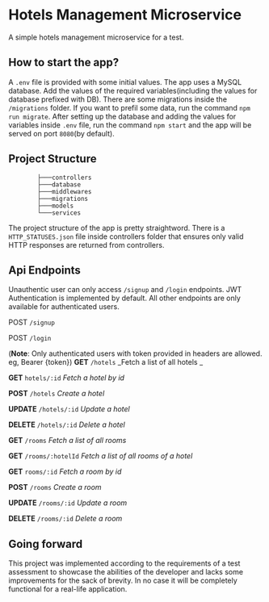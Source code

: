 # Hotels Management Microservice

A simple hotels management microservice for a test.

## How to start the app?

A `.env` file is provided with some initial values. The app uses a MySQL database. Add the values of the required variables(including the values for database prefixed with DB). There are some migrations inside the `/migrations` folder. If you want to prefil some data, run
the command `npm run migrate`. 
After setting up the database and adding the values for variables inside `.env` file, run the command `npm start` and the app will be served on port `8080`(by default).

## Project Structure
            ├───controllers
            ├───database
            ├───middlewares
            ├───migrations
            ├───models
            └───services

The project structure of the app is pretty straightword. There is a `HTTP_STATUSES.json` file inside controllers folder that ensures only valid HTTP responses are returned from controllers.

## Api Endpoints

Unauthentic user can only access `/signup` and `/login` endpoints. JWT Authentication is implemented by default. All other endpoints are only available for authenticated users.

POST `/signup` 

POST `/login`

(**Note**: Only authenticated users with token provided in headers are allowed. eg, Bearer {token})
**GET** `/hotels`           _Fetch a list of all hotels
_

**GET** `hotels/:id`        _Fetch a hotel by id_

**POST** `/hotels`          _Create a hotel_

**UPDATE** `/hotels/:id`    _Update a hotel_

**DELETE** `/hotels/:id`    _Delete a hotel_

**GET** `/rooms`            _Fetch a list of all rooms_

**GET** `/rooms/:hotelId`   _Fetch a list of all rooms of a hotel_

**GET** `rooms/:id`         _Fetch a room by id_

**POST** `/rooms`           _Create a room_

**UPDATE** `/rooms/:id`     _Update a room_

**DELETE** `/rooms/:id`     _Delete a room_

## Going forward

This project was implemented according to the requirements of a test assessment to showcase the abilities of the developer and lacks some improvements for the sack of brevity. In no case it will be completely functional for a real-life application.
